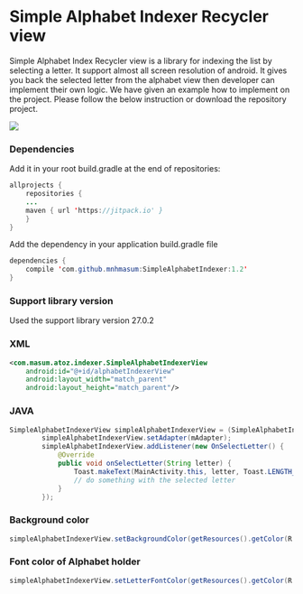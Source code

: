 # Simple Alphabet Indexer Recycler view
Simple Alphabet Index Recycler view is a library for indexing the list by selecting a letter. It support almost all screen resolution of android. It gives you back the selected letter from the alphabet view then developer can implement their own logic. We have given an example how to implement on the project. Please follow the below instruction or download the repository project.

![](https://media.giphy.com/media/3o7WIKTVGEXAwBpi6Y/giphy.gif)


### Dependencies
Add it in your root build.gradle at the end of repositories:
```Java
allprojects {
    repositories {
	...
	maven { url 'https://jitpack.io' }
    }
}
```

Add the dependency in your application build.gradle file
```Java
dependencies {
    compile 'com.github.mnhmasum:SimpleAlphabetIndexer:1.2'
}

```

### Support library version 
Used the support library version 27.0.2

### XML
```XML
<com.masum.atoz.indexer.SimpleAlphabetIndexerView
    android:id="@+id/alphabetIndexerView"
    android:layout_width="match_parent"
    android:layout_height="match_parent"/>

```

### JAVA
```Java
SimpleAlphabetIndexerView simpleAlphabetIndexerView = (SimpleAlphabetIndexerView) findViewById(R.id.alphabetIndexerView);
        simpleAlphabetIndexerView.setAdapter(mAdapter);
        simpleAlphabetIndexerView.addListener(new OnSelectLetter() {
            @Override
            public void onSelectLetter(String letter) {
                Toast.makeText(MainActivity.this, letter, Toast.LENGTH_SHORT).show();
                // do something with the selected letter
            }
        });

```
### Background color
```Java
simpleAlphabetIndexerView.setBackgroundColor(getResources().getColor(R.color.colorPrimaryDark));
```
### Font color of Alphabet holder
```Java
simpleAlphabetIndexerView.setLetterFontColor(getResources().getColor(R.color.white))
```



